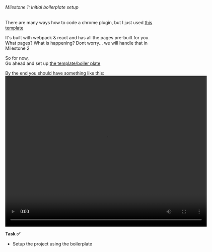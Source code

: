 ###### Milestone 1: Initial boilerplate setup

There are many ways how to code a chrome plugin, but I just used <a href="https://github.com/lxieyang/chrome-extension-boilerplate-react" style="text-decoration: underline;" target="_blank" rel="noopener noreferrer">this template </a>  

It's built with webpack & react and has all the pages pre-built for you.     
What pages? What is happening? Dont worry... we will handle that in Milestone 2


So for now,  
Go ahead and set up <a href="https://github.com/lxieyang/chrome-extension-boilerplate-react" target="_blank" style="text-decoration: underline;">the template/boiler plate</a>

By the end you should have something like this:
<video width="640" height="480" controls preload>
  <source src="/chrome-extension/m1-1.mp4" type="video/mp4">
  Your browser does not support the video tag.
</video>



**Task ✅**
- Setup the project using the boilerplate

